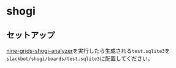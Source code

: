# shogi

## セットアップ

[nine-grids-shogi-analyzer](https://github.com/hakatashi/nine-grids-shogi-analyzer)を実行したら生成される`test.sqlite3`を`slackbot/shogi/boards/test.sqlite3`に配置してください。